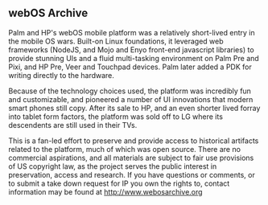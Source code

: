 ## webOS Archive

Palm and HP's webOS mobile platform was a relatively short-lived entry in the mobile OS wars. Built-on Linux foundations, it leveraged web frameworks (NodeJS, and Mojo and Enyo front-end javascript libraries) to provide stunning UIs and a fluid multi-tasking environment on Palm Pre and Pixi, and HP Pre, Veer and Touchpad devices. Palm later added a PDK for writing directly to the hardware. 

Because of the technology choices used, the platform was incredibly fun and customizable, and pioneered a number of UI innovations that modern smart phones still copy. After its sale to HP, and an even shorter lived forray into tablet form factors, the platform was sold off to LG where its descendents are still used in their TVs.

This is a fan-led effort to preserve and provide access to historical artifacts related to the platform, much of which was open source. There are no commercial aspirations, and all materials are subject to fair use provisions of US copyright law, as the project serves the public interest in preservation, access and research. If you have questions or comments, or to submit a take down request for IP you own the rights to, contact information may be found at http://www.webosarchive.org
